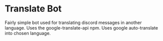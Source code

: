 # Translate Bot
Fairly simple bot used for translating discord messages in another language. Uses the google-translate-api npm. Uses google auto-translate into chosen language. 
